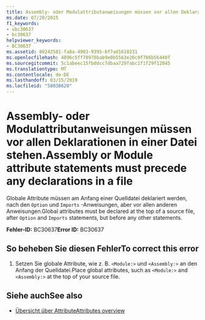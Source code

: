 ```yaml
---
title: Assembly- oder Modulattributanweisungen müssen vor allen Deklarationen in einer Datei stehen.
ms.date: 07/20/2015
f1_keywords:
- vbc30637
- bc30637
helpviewer_keywords:
- BC30637
ms.assetid: 80242581-fa8a-4903-9395-6f7ad1610231
ms.openlocfilehash: 4896c5ff78978bab9e0b5563e26c0f786b56448f
ms.sourcegitcommit: 5c1abeec15fbddcc7dbaa729fabc1f1f29f12045
ms.translationtype: MT
ms.contentlocale: de-DE
ms.lasthandoff: 03/15/2019
ms.locfileid: "58038620"
---
```

# <a name="assembly-or-module-attribute-statements-must-precede-any-declarations-in-a-file"></a><span data-ttu-id="7542c-102">Assembly- oder Modulattributanweisungen müssen vor allen Deklarationen in einer Datei stehen.</span><span class="sxs-lookup"><span data-stu-id="7542c-102">Assembly or Module attribute statements must precede any declarations in a file</span></span>
<span data-ttu-id="7542c-103">Globale Attribute müssen am Anfang einer Quelldatei deklariert werden, nach den `Option` und `Imports` -Anweisungen, aber vor allen anderen Anweisungen.</span><span class="sxs-lookup"><span data-stu-id="7542c-103">Global attributes must be declared at the top of a source file, after `Option` and `Imports` statements, but before any other statements.</span></span>  
  
 <span data-ttu-id="7542c-104">**Fehler-ID:** BC30637</span><span class="sxs-lookup"><span data-stu-id="7542c-104">**Error ID:** BC30637</span></span>  
  
## <a name="to-correct-this-error"></a><span data-ttu-id="7542c-105">So beheben Sie diesen Fehler</span><span class="sxs-lookup"><span data-stu-id="7542c-105">To correct this error</span></span>  
  
1.  <span data-ttu-id="7542c-106">Setzen Sie globale Attribute, wie z. B. `<Module:>` und `<Assembly:>` an den Anfang der Quelldatei.</span><span class="sxs-lookup"><span data-stu-id="7542c-106">Place global attributes, such as `<Module:>` and `<Assembly:>` at the top of your source file.</span></span>  
  
## <a name="see-also"></a><span data-ttu-id="7542c-107">Siehe auch</span><span class="sxs-lookup"><span data-stu-id="7542c-107">See also</span></span>

- [<span data-ttu-id="7542c-108">Übersicht über Attribute</span><span class="sxs-lookup"><span data-stu-id="7542c-108">Attributes overview</span></span>](~/docs/visual-basic/programming-guide/concepts/attributes/index.md)
